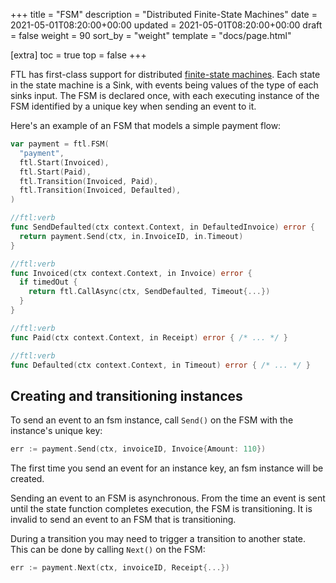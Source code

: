 +++
title = "FSM"
description = "Distributed Finite-State Machines"
date = 2021-05-01T08:20:00+00:00
updated = 2021-05-01T08:20:00+00:00
draft = false
weight = 90
sort_by = "weight"
template = "docs/page.html"

[extra]
toc = true
top = false
+++

FTL has first-class support for distributed [finite-state machines](https://en.wikipedia.org/wiki/Finite-state_machine). Each state in the state machine is a Sink, with events being values of the type of each sinks input. The FSM is declared once, with each executing instance of the FSM identified by a unique key when sending an event to it.

Here's an example of an FSM that models a simple payment flow:

```go
var payment = ftl.FSM(
  "payment",
  ftl.Start(Invoiced),
  ftl.Start(Paid),
  ftl.Transition(Invoiced, Paid),
  ftl.Transition(Invoiced, Defaulted),
)

//ftl:verb
func SendDefaulted(ctx context.Context, in DefaultedInvoice) error {
  return payment.Send(ctx, in.InvoiceID, in.Timeout)
}

//ftl:verb
func Invoiced(ctx context.Context, in Invoice) error {
  if timedOut {
    return ftl.CallAsync(ctx, SendDefaulted, Timeout{...})
  }
}

//ftl:verb
func Paid(ctx context.Context, in Receipt) error { /* ... */ }

//ftl:verb
func Defaulted(ctx context.Context, in Timeout) error { /* ... */ }
```

## Creating and transitioning instances

To send an event to an fsm instance, call `Send()` on the FSM with the instance's unique key:

```go
err := payment.Send(ctx, invoiceID, Invoice{Amount: 110})
```

The first time you send an event for an instance key, an fsm instance will be created.

Sending an event to an FSM is asynchronous. From the time an event is sent until the state function completes execution, the FSM is transitioning. It is invalid to send an event to an FSM that is transitioning.

During a transition you may need to trigger a transition to another state. This can be done by calling `Next()` on the FSM:

```go
err := payment.Next(ctx, invoiceID, Receipt{...})
```